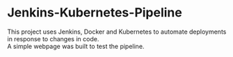 # Jenkins-Kubernetes-Pipeline
This project uses Jenkins, Docker and Kubernetes to automate deployments in response to changes in code.  
A simple webpage was built to test the pipeline. 
